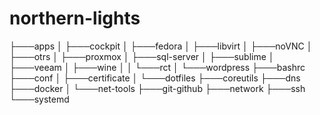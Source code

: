 # northern-lights
 
├───apps
│   ├───cockpit
│   ├───fedora
│   ├───libvirt
│   ├───noVNC
│   ├───otrs
│   ├───proxmox
│   ├───sql-server
│   ├───sublime
│   ├───veeam
│   ├───wine
│   │   └───rct
│   └───wordpress
├───bashrc
├───conf
│   ├───certificate
│   └───dotfiles
├───coreutils
├───dns
├───docker
│   └───net-tools
├───git-github
├───network
├───ssh
└───systemd

